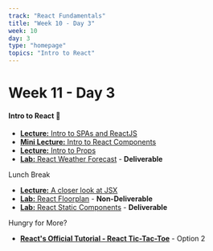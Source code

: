 ```yaml
---
track: "React Fundamentals"
title: "Week 10 - Day 3"
week: 10
day: 3
type: "homepage"
topics: "Intro to React"
---
```


# Week 11 - Day 3

#### Intro to React 🎉

- [**Lecture:** Intro to SPAs and ReactJS](/react-fundamentals/week-10/day-3/lecture-materials/intro-to-spas-and-reactjs/)
- [**Mini Lecture:** Intro to React Components](/react-fundamentals/week-10/day-3/lecture-materials/intro-to-react-components/)
- [**Lecture:** Intro to Props](/react-fundamentals/week-10/day-3/lecture-materials/intro-to-props/)
- [**Lab:** React Weather Forecast](/react-fundamentals/week-10/day-3/labs/react-weather-forecast/) - **Deliverable**

Lunch Break

- [**Lecture:** A closer look at JSX](/react-fundamentals/week-10/day-3/lecture-materials/intro-to-jsx/)
- [**Lab:** React Floorplan](/react-fundamentals/week-10/day-3/labs/react-floorplan/) - **Non-Deliverable**
- [**Lab:** React Static Components](/react-fundamentals/week-10/day-3/labs/react-static-components/) - **Deliverable**


Hungry for More? 
- [**React's Official Tutorial - React Tic-Tac-Toe**](https://reactjs.org/tutorial/tutorial.html) - Option 2